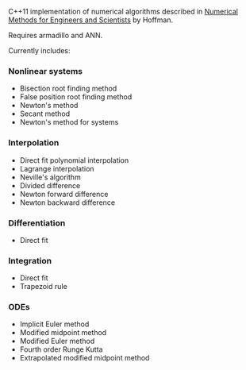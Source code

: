 C++11 implementation of numerical algorithms described in [Numerical Methods for
Engineers and Scientists](http://www.amazon.com/Numerical-Methods-Engineers-Scientists-Edition/dp/0824704436) by Hoffman.

Requires armadillo and ANN.

Currently includes:

### Nonlinear systems
  * Bisection root finding method
  * False position root finding method
  * Newton's method
  * Secant method
  * Newton's method for systems

### Interpolation
  * Direct fit polynomial interpolation
  * Lagrange interpolation
  * Neville's algorithm
  * Divided difference
  * Newton forward difference
  * Newton backward difference

### Differentiation
  * Direct fit

### Integration
  * Direct fit
  * Trapezoid rule

### ODEs
  * Implicit Euler method
  * Modified midpoint method
  * Modified Euler method
  * Fourth order Runge Kutta
  * Extrapolated modified midpoint method